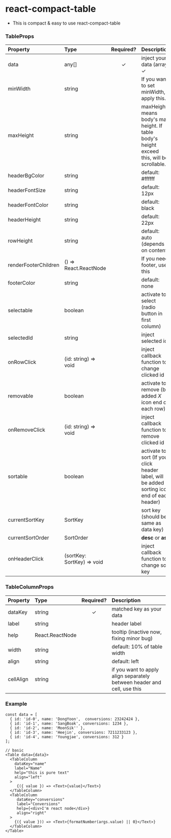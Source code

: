 # react-compact-table

- This is compact & easy to use react-compact-table

### TableProps
| Property | Type | Required? | Description |
|:---|:---|:---:|:---|
| data | any[] | ✓ | inject your data (array) ✓ | TableColumn 
| minWidth | string |  | If you want to set minWidth, apply this.
| maxHeight | string |  | maxHeight means body's max height. If table body's height exceed this, will be scrollable. 
| headerBgColor | string | | default: #ffffff
| headerFontSize | string |  | default: 12px
| headerFontColor | string |  | default: black
| headerHeight | string |  | default: 22px
| rowHeight | string |  | default: auto (depends on content)
| renderFooterChildren | () => React.ReactNode |  | If you need footer, use this
| footerColor | string |  | default: none
| selectable | boolean |  | activate to select (radio button in first column)
| selectedId | string |  | inject selected id
| onRowClick | (id: string) => void |  | inject callback function to change clicked id 
| removable | boolean |  | activate to remove (be added *X* icon end of each row)
| onRemoveClick | (id: string) => void |  | inject callback function to remove clicked id 
| sortable | boolean |  | activate to sort (If you click header label, will be added sorting icon end of each header)
| currentSortKey | SortKey |  | sort key (should be same as data key)
| currentSortOrder | SortOrder |  | **desc** or **asc**
| onHeaderClick | (sortKey: SortKey) => void |  | inject callback function to change sort key || sort order related to clicked specific header label

### TableColumnProps
| Property | Type | Required? | Description |
|:---|:---|:---:|:---|
| dataKey | string | ✓ | matched key as your data
| label | string |  | header label 
| help | React.ReactNode |  | tooltip (inactive now, fixing minor bug)
| width | string |  | default: 10% of table width
| align | string |  | default: left
| cellAlign | string | | if you want to apply align separately between header and cell, use this

### Example
```
const data = [
  { id: 'id-0', name: 'DongYoon',  conversions: 23242424 },
  { id: 'id-1', name: 'SangBoak', conversions: 1234 },
  { id: 'id-2', name: 'MoonSik'' },
  { id: 'id-3', name: 'Heejin', conversions: 7211233123 },
  { id: 'id-4', name: 'Youngjae', conversions: 312 }
];
```
```
// basic
<Table data={data}>
  <TableColumn
    dataKey="name"
    label="Name"
    help="this is pure text"
    align="left"
  >
     {({ value }) => <Text>{value}</Text>}
  </TableColumn>
  <TableColumn
     dataKey="conversions"
     label="Conversions"
     help={<div>I'm react node</div>}
     align="right"
  >
    {({ value })) => <Text>{formatNumber(args.value) || 0}</Text>}
  </TableColumn>
</Table>
```